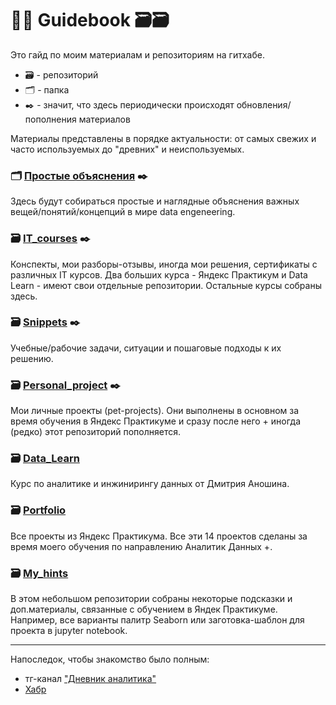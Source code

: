 # 👩‍💻 Guidebook 🗃️🗃️

Это гайд по моим материалам и репозиториям на гитхабе. 

- 🗃️ - репозиторий
- 🗂️ - папка
- ✒️ - значит, что здесь периодически происходят обновления/пополнения материалов

Материалы представлены в порядке актуальности: от самых свежих и часто используемых до "древних" и неиспользуемых.
  
### 🗂️ [Простые объяснения](https://github.com/Malakhova-Natalya/Guidebook/tree/main/Simple_explanations) ✒️ 

Здесь будут собираться простые и наглядные объяснения важных вещей/понятий/концепций в мире data engeneering.  



### 🗃️ [IT_courses](https://github.com/Malakhova-Natalya/IT_courses) ✒️ 
Конспекты, мои разборы-отзывы, иногда мои решения, сертификаты с различных IT курсов. Два больших курса - Яндекс Практикум и Data Learn - имеют свои отдельные репозитории. Остальные курсы собраны здесь.


### 🗃️ [Snippets](https://github.com/Malakhova-Natalya/Snippets) ✒️ 
Учебные/рабочие задачи, ситуации и пошаговые подходы к их решению.


### 🗃️ [Personal_project](https://github.com/Malakhova-Natalya/Personal_project) ✒️ 
Мои личные проекты (pet-projects). Они выполнены в основном за время обучения в Яндекс Практикуме и сразу после него + иногда (редко) этот репозиторий пополняется.


### 🗃️ [Data_Learn](https://github.com/Malakhova-Natalya/Data_Learn)
Курс по аналитике и инжинирингу данных от Дмитрия Аношина.


### 🗃️ [Portfolio](https://github.com/Malakhova-Natalya/Portfolio)
Все проекты из Яндекс Практикума. Все эти 14 проектов сделаны за время моего обучения по направлению Аналитик Данных +.


### 🗃️ [My_hints](https://github.com/Malakhova-Natalya/My_hints)
В этом небольшом репозитории собраны некоторые подсказки и доп.материалы, связанные с обучением в Яндек Практикуме. Например, все варианты палитр Seaborn или заготовка-шаблон для проекта в jupyter notebook.

------------------------

Напоследок, чтобы знакомство было полным:
- тг-канал ["Дневник аналитика"](t.me/diary_musician_analyst)
- [Хабр](https://habr.com/ru/users/Malakhova-Natalya/publications/articles/)
